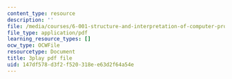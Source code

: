 ```yaml
---
content_type: resource
description: ''
file: /media/courses/6-001-structure-and-interpretation-of-computer-programs-spring-2005/147df578d3f2f520318ee63d2f64a54e_rCqMiPk1BJE.pdf
file_type: application/pdf
learning_resource_types: []
ocw_type: OCWFile
resourcetype: Document
title: 3play pdf file
uid: 147df578-d3f2-f520-318e-e63d2f64a54e
---
```

